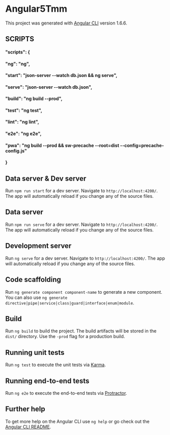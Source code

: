 # Angular5Tmm
This project was generated with [Angular CLI](https://github.com/angular/angular-cli) version 1.6.6.

## SCRIPTS  
####  "scripts": {
####    "ng": "ng",
####    "start": "json-server --watch db.json && ng serve",
####    "serve": "json-server --watch db.json",
####    "build": "ng build --prod",
####    "test": "ng test",
####    "lint": "ng lint",
####    "e2e": "ng e2e",
####    "pwa": "ng build --prod && sw-precache --root=dist --config=precache-config.js"
####  }

## Data server & Dev server
Run `npm run start` for a dev server. Navigate to `http://localhost:4200/`. The app will automatically reload if you change any of the source files.

## Data server
Run `npm run serve` for a dev server. Navigate to `http://localhost:4200/`. The app will automatically reload if you change any of the source files.

## Development server
Run `ng serve` for a dev server. Navigate to `http://localhost:4200/`. The app will automatically reload if you change any of the source files.

## Code scaffolding

Run `ng generate component component-name` to generate a new component. You can also use `ng generate directive|pipe|service|class|guard|interface|enum|module`.

## Build

Run `ng build` to build the project. The build artifacts will be stored in the `dist/` directory. Use the `-prod` flag for a production build.

## Running unit tests

Run `ng test` to execute the unit tests via [Karma](https://karma-runner.github.io).

## Running end-to-end tests

Run `ng e2e` to execute the end-to-end tests via [Protractor](http://www.protractortest.org/).

## Further help

To get more help on the Angular CLI use `ng help` or go check out the [Angular CLI README](https://github.com/angular/angular-cli/blob/master/README.md).
